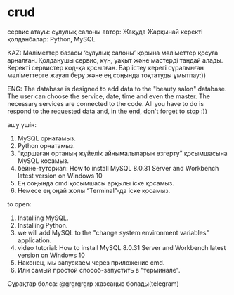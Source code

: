 # crud
сервис атауы: сұлулық салоны
автор: Жақуда Жарқынай
керекті қолданбалар: Python, MySQL

KAZ:
Мәліметтер базасы ‘сұлулық салоны’ қорына мәліметтер қосуға арналған. Қолданушы сервис, күн, уақыт және мастерді таңдай алады. Керекті сервистер код-қа қосылған. Бар істеу керегі сұралынған мәліметтерге жауап беру және ең соңында тоқтатуды ұмытпау:))


ENG:
The database is designed to add data to the "beauty salon" database. The user can choose the service, date, time and even the master. The necessary services are connected to the code. All you have to do is respond to the requested data and, in the end, don't forget to stop :))



ашу үшін:
1.	MySQL орнатамыз.
2.	Python орнатамыз.
3.	“қоршаған ортаның жүйелік айнымалыларын өзгерту” қосымшасына MySQL қосамыз.
4.	бейне-туториал: How to install MySQL 8.0.31 Server and Workbench latest version on Windows 10
5.	Ең соңында cmd қосымшасы арқылы іске қосамыз.
6.	Немесе ең оңай жолы “Terminal”-да іске қосамыз.



to open:
1.	Installing MySQL.
2.	Installing Python.
3.	we will add MySQL to the "change system environment variables" application.
4.	video tutorial:
How to install MySQL 8.0.31 Server and Workbench latest version on Windows 10
5.	Наконец, мы запускаем через приложение cmd.
6.	Или самый простой способ-запустить в "терминале".


Сұрақтар болса: @grgrgrgrp жазсаңыз болады(telegram)



